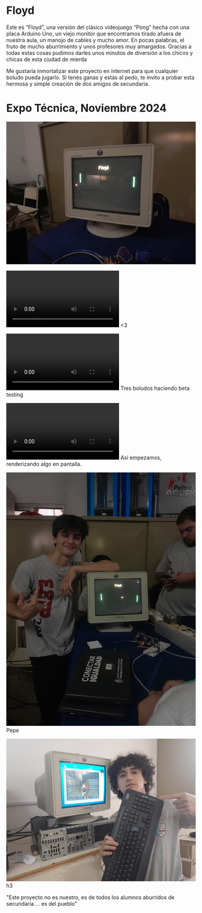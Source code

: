 # Floyd
Este es “Floyd”, una versión del clásico videojuego “Pong” hecha con una placa Arduino Uno, un viejo monitor que encontramos tirado afuera de nuestra aula, un manojo de cables y mucho amor. En pocas palabras, el fruto de mucho aburrimiento y unos profesores muy amargados. Gracias a todas estas cosas pudimos darles unos minutos de diversión a los chicos y chicas de esta ciudad de mierda

Me gustaría inmortalizar este proyecto en internet para que cualquier boludo pueda jugarlo. Si tenés ganas y estás al pedo, te invito a probar esta hermosa y simple creación de dos amigos de secundaria.


# Expo Técnica, Noviembre 2024


![floyd](<imagenes/WhatsApp Image 2025-03-02 at 14.39.16.jpeg>)

<video controls src="imagenes/WhatsApp Video 2025-03-02 at 14.39.23.mp4" title="gameplay"></video>
<3

<video controls src="imagenes/WhatsApp Video 2025-03-02 at 14.38.54.mp4" title="beta testing"></video>
Tres boludos haciendo beta testing

<video controls src="imagenes/WhatsApp Video 2025-03-02 at 14.38.14.mp4" title="Inicios"></video>
Así empezamos, renderizando algo en pantalla.

![pepe](<imagenes/WhatsApp Image 2025-03-02 at 14.39.18.jpeg>)
Pepe

![h3](imagenes/Untitled.jpeg)
h3 

"Este proyecto no es nuestro, es de todos los alumnos aburridos de secundaria ... es del pueblo"